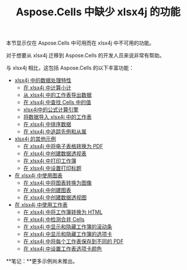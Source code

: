 ﻿---
title: Aspose.Cells 中缺少 xlsx4j 的功能
type: docs
weight: 20
url: /zh/java/missing-features-of-xlsx4j-in-aspose-cells/
---
本节显示仅在 Aspose.Cells 中可用而在 xlsx4j 中不可用的功能。

对于想要从 xlsx4j 迁移到 Aspose.Cells 的开发人员来说非常有帮助。

与 xlsx4j 相比，这包括 Aspose.Cells 的以下丰富功能：

- [xlsx4j 中的数据处理特性](/cells/zh/java/data-handling-features-in-xlsx4j/)
  - [在 xlsx4j 中计算小计](/cells/zh/java/calculate-sub-totals-in-xlsx4j/)
  - [从 xlsx4j 中的工作表导出数据](/cells/zh/java/export-data-from-worksheets-in-xlsx4j/)
  - [在 xlsx4j 中查找 Cells 中的值](/cells/zh/java/find-value-in-cells-in-xlsx4j/)
  - [xlsx4j中的公式计算引擎](/cells/zh/java/formula-calculation-engine-in-xlsx4j/)
  - [将数据导入 xlsx4j 中的工作表](/cells/zh/java/import-data-to-worksheets-in-xlsx4j/)
  - [在 xlsx4j 中排序数据](/cells/zh/java/sort-data-in-xlsx4j/)
  - [在 xlsx4j 中追踪先例和从属](/cells/zh/java/tracing-precedents-and-dependents-in-xlsx4j/)
- [xlsx4j 的其他示例](/cells/zh/java/miscellaneous-examples-for-xlsx4j/)
  - [在 xlsx4j 中将电子表格转换为 PDF](/cells/zh/java/convert-spreadsheet-to-pdf-in-xlsx4j/)
  - [在 xlsx4j 中创建数据透视表](/cells/zh/java/create-pivot-table-in-xlsx4j/)
  - [在 xlsx4j 中打印工作簿](/cells/zh/java/printing-workbooks-in-xlsx4j/)
  - [在 xlsx4j 中设置打印标题](/cells/zh/java/set-print-titles-in-xlsx4j/)
- [在 xlsx4j 中使用图表](/cells/zh/java/working-with-charts-in-xlsx4j/)
  - [在 xlsx4j 中将图表转换为图像](/cells/zh/java/convert-chart-to-image-in-xlsx4j/)
  - [在 xlsx4j 中创建图表](/cells/zh/java/create-charts-in-xlsx4j/)
  - [在 xlsx4j 中创建数据透视图](/cells/zh/java/create-pivot-charts-in-xlsx4j/)
- [在 xlsx4j 中使用工作表](/cells/zh/java/working-with-worksheets-in-xlsx4j/)
  - [在 xlsx4j 中将工作簿转换为 HTML](/cells/zh/java/convert-workbook-to-html-in-xlsx4j/)
  - [在 xlsx4j 中检测合并 Cells](/cells/zh/java/detect-merged-cells-in-xlsx4j/)
  - [在 xlsx4j 中显示和隐藏工作簿的滚动条](/cells/zh/java/display-and-hide-scrollbars-of-workbooks-in-xlsx4j/)
  - [在 xlsx4j 中显示和隐藏工作簿的选项卡](/cells/zh/java/display-and-hide-tabs-of-workbook-in-xlsx4j/)
  - [在 xlsx4j 中将每个工作表保存到不同的 PDF](/cells/zh/java/save-each-worksheet-to-different-pdf-in-xlsx4j/)
  - [在 xlsx4j 中设置工作表选项卡颜色](/cells/zh/java/set-worksheet-tab-color-in-xlsx4j/)

**笔记：**更多示例尚未推出。
